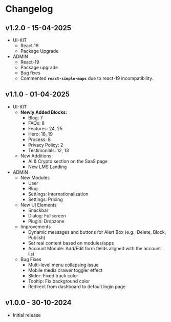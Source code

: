 # Changelog

## v1.2.0 - 15-04-2025

* UI-KIT
  * React 19
  * Package Upgrade
* ADMIN
  * React-19
  * Package upgrade
  * Bug fixes
  * Commented **`react-simple-maps`**  due to react-19 incompatibility.

## v1.1.0 - 01-04-2025

* UI-KIT
  * **Newly Added Blocks:**
    * Blog: 7
    * FAQs: 8
    * Features: 24, 25
    * Hero: 18, 19
    * Process: 8
    * Privacy Policy: 2
    * Testimonials: 12, 13
  * New Additions:
    * AI & Crypto section on the SaaS page
    * New LMS Landing
* ADMIN
  * New Modules
    * User
    * Blog
    * Settings: Internationalization
    * Settings: Pricing
  * New UI Elements
    * Snackbar
    * Dialog: Fullscreen&#x20;
    * Plugin: Dropzone
  * Improvements
    * Dynamic messages and buttons for Alert Box (e.g., Delete, Block, Publish)
    * Set real content based on modules/apps
    * Account Module: Add/Edit form fields aligned with the account list
  * Bug Fixes
    * Multi-level menu collapsing issue
    * Mobile media drawer toggler effect
    * Slider: Fixed track color
    * Tooltip: Fix background color
    * Redirect from dashboard to default login page

## v1.0.0 - 30-10-2024

* Initial release
